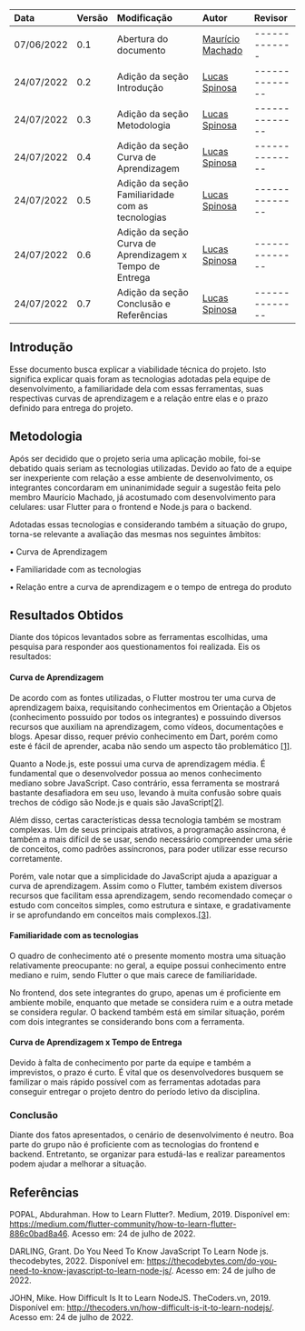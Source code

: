 | Data       | Versão | Modificação           | Autor            | Revisor          |
| :--------- | :----- | :-------------------- | :--------------- | :----------------|
| 07/06/2022 | 0.1    | Abertura do documento | [Maurício Machado](https://github.com/MauricioMachadoFF)    | -------------|
| 24/07/2022 | 0.2    | Adição da seção Introdução | [Lucas Spinosa](https://github.com/LucasSpinosa)| --------------|
| 24/07/2022 | 0.3    | Adição da seção Metodologia | [Lucas Spinosa](https://github.com/LucasSpinosa)| --------------|
| 24/07/2022 | 0.4    | Adição da seção Curva de Aprendizagem | [Lucas Spinosa](https://github.com/LucasSpinosa)| --------------| 
| 24/07/2022 | 0.5    | Adição da seção Familiaridade com as tecnologias | [Lucas Spinosa](https://github.com/LucasSpinosa)| --------------| 
| 24/07/2022 | 0.6    | Adição da seção Curva de Aprendizagem x Tempo de Entrega | [Lucas Spinosa](https://github.com/LucasSpinosa)| --------------| 
|24/07/2022 |  0.7 | Adição da seção Conclusão e Referências | [Lucas Spinosa](https://github.com/LucasSpinosa)| --------------|

## Introdução

Esse documento busca explicar a viabilidade técnica do projeto. Isto significa explicar quais foram as tecnologias adotadas pela equipe de desenvolvimento, a familiaridade dela com essas ferramentas, suas respectivas curvas de aprendizagem e a relação entre elas e o prazo definido para entrega do projeto.

## Metodologia

Após ser decidido que o projeto seria uma aplicação mobile, foi-se debatido quais seriam as tecnologias utilizadas. Devido ao fato de a equipe ser inexperiente com relação a esse ambiente de desenvolvimento, os integrantes concordaram em uninanimidade seguir a sugestão feita pelo membro Maurício Machado, já acostumado com desenvolvimento para celulares: usar Flutter para o frontend e Node.js para o backend.

Adotadas essas tecnologias e considerando também a situação do grupo, torna-se relevante a avaliação das mesmas nos seguintes âmbitos:

• Curva de Aprendizagem

• Familiaridade com as tecnologias

• Relação entre a curva de aprendizagem e o tempo de entrega do produto

## Resultados Obtidos

Diante dos tópicos levantados sobre as ferramentas escolhidas, uma pesquisa para responder aos questionamentos foi realizada. Eis os resultados:

#### Curva de Aprendizagem

De acordo com as fontes utilizadas, o Flutter mostrou ter uma curva de aprendizagem baixa, requisitando conhecimentos em Orientação a Objetos (conhecimento possuído por todos os integrantes) e possuindo diversos recursos que auxiliam na aprendizagem, como vídeos, documentações e blogs. Apesar disso, requer prévio conhecimento em Dart, porém como este é fácil de aprender, acaba não sendo um aspecto tão problemático [[1]](https://medium.com/flutter-community/how-to-learn-flutter-886c0bad8a46).

Quanto a Node.js, este possui uma curva de aprendizagem média. É fundamental que o desenvolvedor possua ao menos conhecimento mediano sobre JavaScript. Caso contrário, essa ferramenta se mostrará bastante desafiadora em seu uso, levando à muita confusão sobre quais trechos de código são Node.js e quais são JavaScript[[2]](https://thecodebytes.com/do-you-need-to-know-javascript-to-learn-node-js/).

Além disso, certas características dessa tecnologia também se mostram complexas. Um de seus principais atrativos, a programação assíncrona, é também a mais difícil de se usar, sendo necessário compreender uma série de conceitos, como padrões assíncronos, para poder utilizar esse recurso corretamente. 

Porém, vale notar que a simplicidade do JavaScript ajuda a apaziguar a curva de aprendizagem. Assim como o Flutter, também existem diversos recursos que facilitam essa aprendizagem, sendo recomendado começar o estudo com conceitos simples, como estrutura e sintaxe, e gradativamente ir se aprofundando em conceitos mais complexos.[[3]](http://thecoders.vn/how-difficult-is-it-to-learn-nodejs/).

#### Familiaridade com as tecnologias

O quadro de conhecimento até o presente momento mostra uma situação relativamente preocupante: no geral, a equipe possui conhecimento entre mediano e ruim, sendo Flutter o que mais carece de familiaridade.

No frontend, dos sete integrantes do grupo, apenas um é proficiente em ambiente mobile, enquanto que metade se considera ruim e a outra metade se considera regular. O backend também está em similar situação, porém com dois integrantes se considerando bons com a ferramenta.

#### Curva de Aprendizagem x Tempo de Entrega

Devido à falta de conhecimento por parte da equipe e também a imprevistos, o prazo é curto. É vital que os desenvolvedores busquem se familizar o mais rápido possível com as ferramentas adotadas para conseguir entregar o projeto dentro do período letivo da disciplina.

### Conclusão

Diante dos fatos apresentados, o cenário de desenvolvimento é neutro. Boa parte do grupo não é proficiente com as tecnologias do frontend e backend. Entretanto, se organizar para estudá-las e realizar pareamentos podem ajudar a melhorar a situação.

## Referências

POPAL, Abdurahman. How to Learn Flutter?. Medium, 2019. Disponível em: <https://medium.com/flutter-community/how-to-learn-flutter-886c0bad8a46>. Acesso em: 24 de julho de 2022.

DARLING, Grant. Do You Need To Know JavaScript To Learn Node js. thecodebytes, 2022. Disponível em: <https://thecodebytes.com/do-you-need-to-know-javascript-to-learn-node-js/>. Acesso em: 24 de julho de 2022.

JOHN, Mike. How Difficult Is It to Learn NodeJS. TheCoders.vn, 2019. Disponível em: <http://thecoders.vn/how-difficult-is-it-to-learn-nodejs/>. Acesso em: 24 de julho de 2022.
